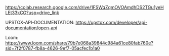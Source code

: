 https://colab.research.google.com/drive/1FSWqZqmOVOAmdhDS2TGu1yeHLEt33kCG?usp=drive_link

UPSTOX-API-DOCUMENTATION:
https://upstox.com/developer/api-documentation/open-api

Loom:
https://www.loom.com/share/79b7e068a39844c984a61ce80fab760e?sid=7f2f0787-fb8a-4626-9ef7-05acfec1b1a0
